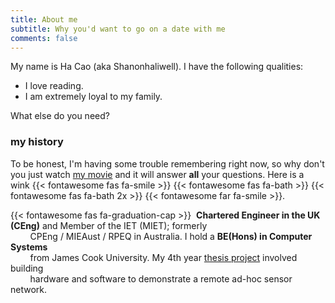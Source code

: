 ```yaml
---
title: About me
subtitle: Why you'd want to go on a date with me
comments: false
---
```


My name is Ha Cao (aka Shanonhaliwell). I have the following qualities:

- I love reading.
- I am extremely loyal to my family.

What else do you need?

### my history

To be honest, I'm having some trouble remembering right now, so why don't you
just watch [my movie](http://en.wikipedia.org/wiki/The_Princess_Bride_%28film%29) and it will answer **all** your questions. Here is a wink {{< fontawesome fas fa-smile >}}
{{< fontawesome fas fa-bath >}}
{{< fontawesome fas fa-bath 2x >}}
{{< fontawesome far fa-smile >}}.

{{< fontawesome fas fa-graduation-cap >}}&nbsp;&nbsp;**Chartered Engineer in the UK (CEng)** and Member of the IET (MIET); formerly  
&nbsp;&nbsp;&nbsp;&nbsp;&nbsp;&nbsp;&nbsp;&nbsp;CPEng / MIEAust / RPEQ in Australia. I hold a **BE(Hons) in Computer Systems**  
&nbsp;&nbsp;&nbsp;&nbsp;&nbsp;&nbsp;&nbsp;&nbsp;from James Cook University. My 4th year [thesis project](https://liwenyip.github.io/adhoc/) involved building  
&nbsp;&nbsp;&nbsp;&nbsp;&nbsp;&nbsp;&nbsp;&nbsp;hardware and software to demonstrate a remote ad-hoc sensor network.